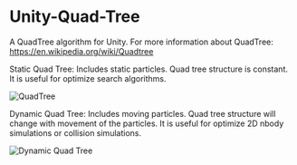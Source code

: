 # Unity-Quad-Tree
A QuadTree algorithm for Unity. For more information about QuadTree: https://en.wikipedia.org/wiki/Quadtree

Static Quad Tree: Includes static particles. Quad tree structure is constant. It is useful for optimize search algorithms.

![QuadTree](https://github.com/NinjaOnTour/Unity-Quad-Tree/assets/70662656/0eb20084-dd2e-4abb-9dbc-b5512e9b4471)

Dynamic Quad Tree: Includes moving particles. Quad tree structure will change with movement of the particles. It is useful for optimize 2D nbody simulations or collision simulations.



![Dynamic Quad Tree](https://github.com/NinjaOnTour/Unity-Quad-Tree/assets/70662656/7917b707-615f-4c4c-a018-674a7eceaeca)

